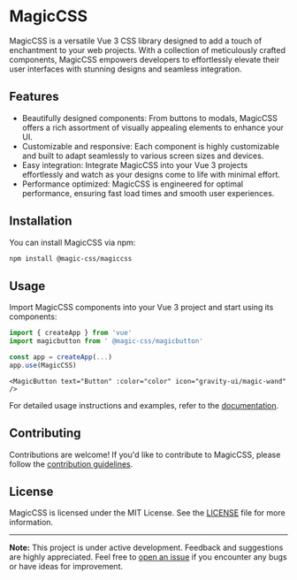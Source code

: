 # MagicCSS

MagicCSS is a versatile Vue 3 CSS library designed to add a touch of enchantment to your web projects. With a collection of meticulously crafted components, MagicCSS empowers developers to effortlessly elevate their user interfaces with stunning designs and seamless integration.

## Features

- Beautifully designed components: From buttons to modals, MagicCSS offers a rich assortment of visually appealing elements to enhance your UI.
- Customizable and responsive: Each component is highly customizable and built to adapt seamlessly to various screen sizes and devices.
- Easy integration: Integrate MagicCSS into your Vue 3 projects effortlessly and watch as your designs come to life with minimal effort.
- Performance optimized: MagicCSS is engineered for optimal performance, ensuring fast load times and smooth user experiences.

## Installation

You can install MagicCSS via npm:

```bash
npm install @magic-css/magiccss
```

## Usage

Import MagicCSS components into your Vue 3 project and start using its components:

```javascript
import { createApp } from 'vue'
import magicbutton from ' @magic-css/magicbutton'

const app = createApp(...)
app.use(MagicCSS)
```

```vue
<MagicButton text="Button" :color="color" icon="gravity-ui/magic-wand" />
```

For detailed usage instructions and examples, refer to the [documentation](https://magiccss.vercel.app/).

## Contributing

Contributions are welcome! If you'd like to contribute to MagicCSS, please follow the [contribution guidelines](CONTRIBUTING.md).

## License

MagicCSS is licensed under the MIT License. See the [LICENSE](LICENSE) file for more information.

---

**Note:** This project is under active development. Feedback and suggestions are highly appreciated. Feel free to [open an issue](https://github.com/floki1250/MagicCSS/issues) if you encounter any bugs or have ideas for improvement.
